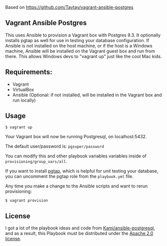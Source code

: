 Based on https://github.com/Taytay/vagrant-ansible-postgres

## Vagrant Ansible Postgres

This uses Ansible to provision a Vagrant box with Postgres 9.3. It optionally installs pgtap as well for use in testing your database configuration.
If Ansible is not installed on the host machine, or if the host is a Windows machine, Ansible will be installed on the Vagrant guest box and run from there. This allows Windows devs to "vagrant up" just like the cool Mac kids.

## Requirements:

* Vagrant
* VirtualBox
* Ansible (Optional: if not installed, will be installed in the Vagrant box and run locally)

## Usage

```
$ vagrant up
```


Your Vagrant box will now be running Postgresql, on localhost:5432.

The default user/password is: `pgsuper/password`

You can modify this and other playbook variables variables inside of `provisioning/group_vars/all`.

If you want to install [pgtap](http://pgtap.org/), which is helpful for unit testing your database, you can uncomment the pgtap role from the `playbook.yml` file.

Any time you make a change to the Ansible scripts and want to rerun provisioning:

```
$ vagrant provision
```


## License

I got a lot of the playbook ideas and code from [Kami/ansible-postgresql](https://github.com/Kami/ansible-postgresql), and as a result, this Playbook must be distributed under the
[Apache 2.0 license](http://www.apache.org/licenses/LICENSE-2.0.html).

